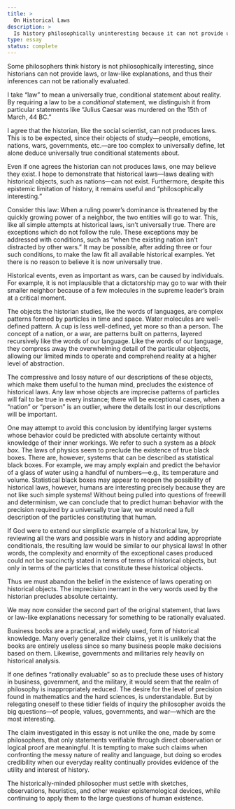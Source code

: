 ```yaml
---
title: >
  On Historical Laws
description: >
  Is history philosophically uninteresting because it can not provide universal laws?
type: essay
status: complete
---
```


Some philosophers think history is not philosophically interesting, since historians can not provide laws, or law-like explanations, and thus their inferences can not be rationally evaluated.

I take “law” to mean a universally true, conditional statement about reality. By requiring a law to be a _conditional_ statement, we distinguish it from particular statements like “Julius Caesar was murdered on the 15th of March, 44 BC.”

I agree that the historian, like the social scientist, can not produces laws. This is to be expected, since their objects of study—people, emotions, nations, wars, governments, etc.—are too complex to universally define, let alone deduce universally true conditional statements about.

Even if one agrees the historian can not produces laws, one may believe they exist. I hope to demonstrate that historical laws—laws dealing with historical objects, such as nations—can not exist. Furthermore, despite this epistemic limitation of history, it remains useful and “philosophically interesting.”

Consider this law: When a ruling power’s dominance is threatened by the quickly growing power of a neighbor, the two entities will go to war. This, like all simple attempts at historical laws, isn’t universally true. There are exceptions which do not follow the rule. These exceptions may be addressed with conditions, such as “when the existing nation isn’t distracted by other wars.” It may be possible, after adding three or four such conditions, to make the law fit all available historical examples. Yet there is no reason to believe it is now universally true.

Historical events, even as important as wars, can be caused by individuals. For example, it is not implausible that a dictatorship may go to war with their smaller neighbor because of a few molecules in the supreme leader’s brain at a critical moment.

The objects the historian studies, like the words of languages, are complex patterns formed by particles in time and space. Water molecules are well-defined pattern. A cup is less well-defined, yet more so than a person. The concept of a nation, or a war, are patterns built on patterns, layered recursively like the words of our language. Like the words of our language, they compress away the overwhelming detail of the particular objects, allowing our limited minds to operate and comprehend reality at a higher level of abstraction.

The compressive and lossy nature of our descriptions of these objects, which make them useful to the human mind, precludes the existence of historical laws. Any law whose objects are imprecise patterns of particles will fail to be true in every instance; there will be exceptional cases, when a “nation” or “person” is an outlier, where the details lost in our descriptions will be important.

One may attempt to avoid this conclusion by identifying larger systems whose behavior could be predicted with absolute certainty without knowledge of their inner workings. We refer to such a system as a _black box_. The laws of physics seem to preclude the existence of true black boxes. There are, however, systems that can be described as statistical black boxes. For example, we may amply explain and predict the behavior of a glass of water using a handful of numbers—e.g., its temperature and volume. Statistical black boxes may appear to reopen the possibility of historical laws, however, humans are interesting precisely because they are not like such simple systems! Without being pulled into questions of freewill and determinism, we can conclude that to predict human behavior with the precision required by a universally true law, we would need a full description of the particles constituting that human.

If God were to extend our simplistic example of a historical law, by reviewing all the wars and possible wars in history and adding appropriate conditionals, the resulting law would be similar to our physical laws! In other words, the complexity and enormity of the exceptional cases produced could not be succinctly stated in terms of terms of historical objects, but only in terms of the particles that constitute these historical objects.

Thus we must abandon the belief in the existence of laws operating on historical objects. The imprecision inerrant in the very words used by the historian precludes absolute certainty.

We may now consider the second part of the original statement, that laws or law-like explanations necessary for something to be rationally evaluated.

Business books are a practical, and widely used, form of historical knowledge.  Many overly generalize their claims, yet it is unlikely that the books are entirely useless since so many business people make decisions based on them. Likewise, governments and militaries rely heavily on historical analysis.

If one defines “rationally evaluable” so as to preclude these uses of history in business, government, and the military, it would seem that the realm of philosophy is inappropriately reduced. The desire for the level of precision found in mathematics and the hard sciences, is understandable. But by relegating oneself to these tidier fields of inquiry the philosopher avoids the big questions—of people, values, governments, and war—which are the most interesting.

The claim investigated in this essay is not unlike the one, made by some philosophers, that only statements verifiable through direct observation or logical proof are meaningful. It is tempting to make such claims when confronting the messy nature of reality and language, but doing so erodes credibility when our everyday reality continually provides evidence of the utility and interest of history.

The historically-minded philosopher must settle with sketches, observations, heuristics, and other weaker epistemological devices, while continuing to apply them to the large questions of human existence.
